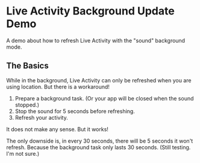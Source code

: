 # Live Activity Background Update Demo
A demo about how to refresh Live Activity with the "sound" background mode.

## The Basics

While in the background, Live Activity can only be refreshed when you are using location. But there is a workaround!

1. Prepare a background task. (Or your app will be closed when the sound stopped.)
2. Stop the sound for 5 seconds before refreshing.
3. Refresh your activity.

It does not make any sense. But it works!

The only downside is, in every 30 seconds, there will be 5 seconds it won't refresh. Because the background task only lasts 30 seconds. (Still testing. I'm not sure.)
